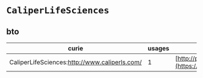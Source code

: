 # `CaliperLifeSciences`
## bto
| curie                                         |   usages | nodes                                                                                                           |
|-----------------------------------------------|----------|-----------------------------------------------------------------------------------------------------------------|
| CaliperLifeSciences:http://www.caliperls.com/ |        1 | [http://purl.obolibrary.org/obo/BTO:0005172](https://bioregistry.io/http://purl.obolibrary.org/obo/BTO:0005172) |
